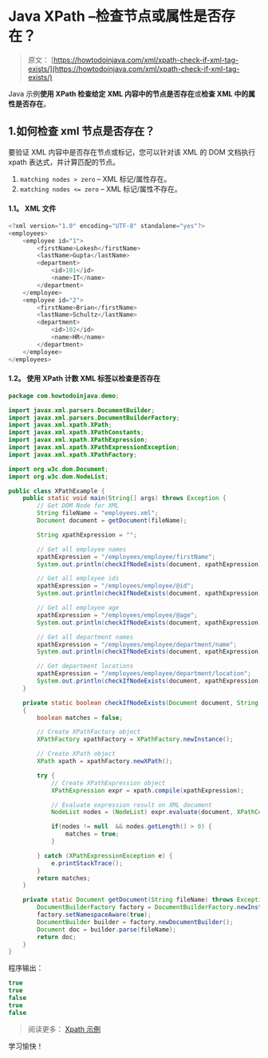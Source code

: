 # Java XPath –检查节点或属性是否存在？

> 原文： [https://howtodoinjava.com/xml/xpath-check-if-xml-tag-exists/](https://howtodoinjava.com/xml/xpath-check-if-xml-tag-exists/)

Java 示例**使用 XPath 检查给定 XML 内容中的节点是否存在**或**检查 XML 中的属性是否存在**。

## 1.如何检查 xml 节点是否存在？

要验证 XML 内容中是否存在节点或标记，您可以针对该 XML 的 DOM 文档执行 xpath 表达式，并计算匹配的节点。

1.  `matching nodes > zero` – XML 标记/属性存在。
2.  `matching nodes <= zero` – XML 标记/属性不存在。

#### 1.1。 XML 文件

```java
<?xml version="1.0" encoding="UTF-8" standalone="yes"?>
<employees>
    <employee id="1">
        <firstName>Lokesh</firstName>
        <lastName>Gupta</lastName>
        <department>
            <id>101</id>
            <name>IT</name>
        </department>
    </employee>
    <employee id="2">
        <firstName>Brian</firstName>
        <lastName>Schultz</lastName>
        <department>
            <id>102</id>
            <name>HR</name>
        </department>
    </employee>
</employees>

```

#### 1.2。 使用 XPath 计数 XML 标签以检查是否存在

```java
package com.howtodoinjava.demo;

import javax.xml.parsers.DocumentBuilder;
import javax.xml.parsers.DocumentBuilderFactory;
import javax.xml.xpath.XPath;
import javax.xml.xpath.XPathConstants;
import javax.xml.xpath.XPathExpression;
import javax.xml.xpath.XPathExpressionException;
import javax.xml.xpath.XPathFactory;

import org.w3c.dom.Document;
import org.w3c.dom.NodeList;

public class XPathExample {
	public static void main(String[] args) throws Exception {
		// Get DOM Node for XML
		String fileName = "employees.xml";
		Document document = getDocument(fileName);

		String xpathExpression = "";

		// Get all employee names
		xpathExpression = "/employees/employee/firstName";
		System.out.println(checkIfNodeExists(document, xpathExpression));	//true

		// Get all employee ids
		xpathExpression = "/employees/employee/@id";
		System.out.println(checkIfNodeExists(document, xpathExpression));	//true

		// Get all employee age
		xpathExpression = "/employees/employee/@age";
		System.out.println(checkIfNodeExists(document, xpathExpression));	//false

		// Get all department names
		xpathExpression = "/employees/employee/department/name";
		System.out.println(checkIfNodeExists(document, xpathExpression));	//true

		// Get department locations
		xpathExpression = "/employees/employee/department/location";
		System.out.println(checkIfNodeExists(document, xpathExpression));	//false
	}

	private static boolean checkIfNodeExists(Document document, String xpathExpression) throws Exception 
	{
		boolean matches = false;

		// Create XPathFactory object
		XPathFactory xpathFactory = XPathFactory.newInstance();

		// Create XPath object
		XPath xpath = xpathFactory.newXPath();

		try {
			// Create XPathExpression object
			XPathExpression expr = xpath.compile(xpathExpression);

			// Evaluate expression result on XML document
			NodeList nodes = (NodeList) expr.evaluate(document, XPathConstants.NODESET);

			if(nodes != null  && nodes.getLength() > 0) {
				matches = true;
			}

		} catch (XPathExpressionException e) {
			e.printStackTrace();
		}
		return matches;
	}

	private static Document getDocument(String fileName) throws Exception {
		DocumentBuilderFactory factory = DocumentBuilderFactory.newInstance();
		factory.setNamespaceAware(true);
		DocumentBuilder builder = factory.newDocumentBuilder();
		Document doc = builder.parse(fileName);
		return doc;
	}	
}

```

程序输出：

```java
true
true
false
true
false

```

> 阅读更多： [Xpath 示例](https://howtodoinjava.com/xml/java-xpath-expression-examples/)

学习愉快！